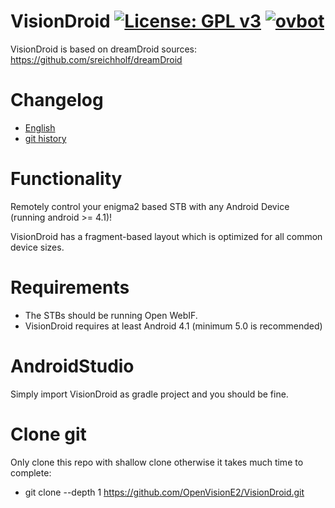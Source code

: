 VisionDroid [![License: GPL v3](https://img.shields.io/badge/License-GPLv3-blue.svg)](https://www.gnu.org/licenses/gpl-3.0) [![ovbot](https://github.com/OpenVisionE2/VisionDroid/actions/workflows/visiondroid.yml/badge.svg)](https://github.com/OpenVisionE2/VisionDroid/actions/workflows/visiondroid.yml)
===========
VisionDroid is based on dreamDroid sources: https://github.com/sreichholf/dreamDroid
# Changelog
* [English](app/res/raw/changelog.md)
* [git history](https://github.com/OpenVisionE2/VisionDroid/commits/master)
# Functionality
Remotely control your enigma2 based STB with any Android Device (running android >= 4.1)!

VisionDroid has a fragment-based layout which is optimized for all common device sizes.
# Requirements
* The STBs should be running Open WebIF.
* VisionDroid requires at least Android 4.1 (minimum 5.0 is recommended)
# AndroidStudio
Simply import VisionDroid as gradle project and you should be fine.
# Clone git
Only clone this repo with shallow clone otherwise it takes much time to complete:
* git clone --depth 1 https://github.com/OpenVisionE2/VisionDroid.git
